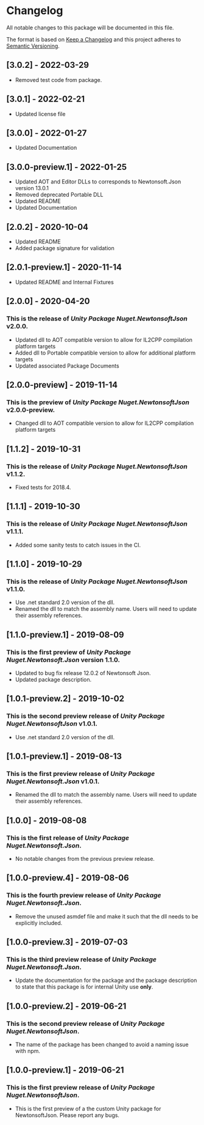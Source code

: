 # Changelog
All notable changes to this package will be documented in this file.

The format is based on [Keep a Changelog](http://keepachangelog.com/en/1.0.0/)
and this project adheres to [Semantic Versioning](http://semver.org/spec/v2.0.0.html).

## [3.0.2] - 2022-03-29

* Removed test code from package.

## [3.0.1] - 2022-02-21

* Updated license file

## [3.0.0] - 2022-01-27

* Updated Documentation

## [3.0.0-preview.1] - 2022-01-25

* Updated AOT and Editor DLLs to corresponds to Newtonsoft.Json version 13.0.1
* Removed deprecated Portable DLL
* Updated README
* Updated Documentation

## [2.0.2] - 2020-10-04

* Updated README
* Added package signature for validation

## [2.0.1-preview.1] - 2020-11-14

* Updated README and Internal Fixtures

## [2.0.0] - 2020-04-20

### This is the release of *Unity Package Nuget.NewtonsoftJson* v2.0.0.

* Updated dll to AOT compatible version to allow for IL2CPP compilation platform targets
* Added dll to Portable compatible version to allow for additional platform targets
* Updated associated Package Documents

## [2.0.0-preview] - 2019-11-14

### This is the preview of *Unity Package Nuget.NewtonsoftJson* v2.0.0-preview.

* Changed dll to AOT compatible version to allow for IL2CPP compilation platform targets

## [1.1.2] - 2019-10-31

### This is the release of *Unity Package Nuget.NewtonsoftJson* v1.1.2.

* Fixed tests for 2018.4.

## [1.1.1] - 2019-10-30

### This is the release of *Unity Package Nuget.NewtonsoftJson* v1.1.1.

* Added some sanity tests to catch issues in the CI.

## [1.1.0] - 2019-10-29

### This is the release of *Unity Package Nuget.NewtonsoftJson* v1.1.0.

* Use .net standard 2.0 version of the dll.
* Renamed the dll to match the assembly name. Users will need to update their assembly references.

## [1.1.0-preview.1] - 2019-08-09

### This is the first preview of *Unity Package Nuget.Newtonsoft.Json* version 1.1.0.

* Updated to bug fix release 12.0.2 of Newtonsoft Json.
* Updated package description.

## [1.0.1-preview.2] - 2019-10-02

### This is the second preview release of *Unity Package Nuget.NewtonsoftJson* v1.0.1.

* Use .net standard 2.0 version of the dll.

## [1.0.1-preview.1] - 2019-08-13

### This is the first preview release of *Unity Package Nuget.Newtonsoft.Json* v1.0.1.

* Renamed the dll to match the assembly name. Users will need to update their assembly references.

## [1.0.0] - 2019-08-08

### This is the first release of *Unity Package Nuget.Newtonsoft.Json*.

* No notable changes from the previous preview release.

## [1.0.0-preview.4] - 2019-08-06

### This is the fourth preview release of *Unity Package Nuget.Newtonsoft.Json*.

* Remove the unused asmdef file and make it such that the dll needs to be explicitly included.

## [1.0.0-preview.3] - 2019-07-03

### This is the third preview release of *Unity Package Nuget.Newtonsoft.Json*.

* Update the documentation for the package and the package description to state that this package is for internal Unity use __only__.

## [1.0.0-preview.2] - 2019-06-21

### This is the second preview release of *Unity Package Nuget.NewtonsoftJson*.

* The name of the package has been changed to avoid a naming issue with npm.

## [1.0.0-preview.1] - 2019-06-21

### This is the first preview release of *Unity Package Nuget.NewtonsoftJson*.

* This is the first preview of a the custom Unity package for NewtonsoftJson. Please report any bugs.
